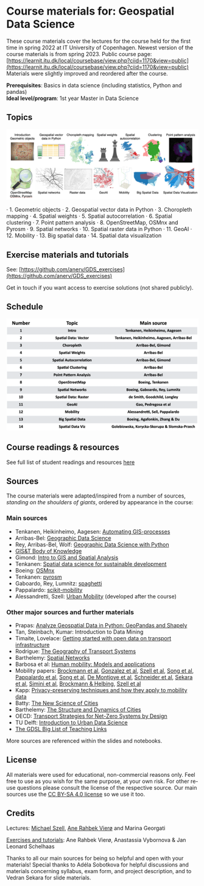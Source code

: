 # Course materials for: Geospatial Data Science

These course materials cover the lectures for the course held for the first time in spring 2022 at IT University of Copenhagen. Newest version of the course materials is from spring 2023. Public course page: [https://learnit.itu.dk/local/coursebase/view.php?ciid=1170&view=public](https://learnit.itu.dk/local/coursebase/view.php?ciid=1170&view=public)  
Materials were slightly improved and reordered after the course.

**Prerequisites**: Basics in data science (including statistics, Python and pandas)  
**Ideal level/program**: 1st year Master in Data Science

## Topics

![alt text](docs/images/topics.png "Topics")

· 1. Geometric objects · 2. Geospatial vector data in Python · 3. Choropleth mapping · 4. Spatial weights · 5. Spatial autocorrelation · 6. Spatial clustering · 7. Point pattern analysis · 8. OpenStreetMap, OSMnx and Pyrosm · 9. Spatial networks · 10. Spatial raster data in Python · 11. GeoAI · 12. Mobility · 13. Big spatial data · 14. Spatial data visualization

## Exercise materials and tutorials

See: [https://github.com/anerv/GDS_exercises](https://github.com/anerv/GDS_exercises)

Get in touch if you want access to exercise solutions (not shared publicly).

## Schedule

![alt text](docs/images/courseschedule.png "Course Schedule")

## Course readings & resources

See full list of student readings and resources [here](https://github.com/mszell/geospatialdatascience/blob/2023/course_readings.md)

## Sources

The course materials were adapted/inspired from a number of sources, *standing on the shoulders of giants*, ordered by appearance in the course:

### Main sources

* Tenkanen, Heikinheimo, Aagesen: [Automating GIS-processes](https://autogis-site.readthedocs.io/en/latest/)
* Arribas-Bel: [Geographic Data Science](https://darribas.org/gds_course/content/home.html)
* Rey, Arribas-Bel, Wolf: [Geographic Data Science with Python](https://geographicdata.science/book/intro.html)
* [GIS&T Body of Knowledge](<https://gistbok.ucgis.org/>)
* Gimond: [Intro to GIS and Spatial Analysis](https://mgimond.github.io/Spatial/index.html)
* Tenkanen: [Spatial data science for sustainable development](https://sustainability-gis.readthedocs.io/en/latest/index.html)
* Boeing: [OSMnx](https://github.com/gboeing/osmnx-examples/tree/main/notebooks)
* Tenkanen: [pyrosm](https://pyrosm.readthedocs.io/en/latest/index.html)
* Gaboardo, Rey, Lumnitz: [spaghetti](https://pysal.org/spaghetti/)
* Pappalardo: [scikit-mobility](https://github.com/scikit-mobility/tutorials)
* Alessandretti, Szell: [Urban Mobility](https://arxiv.org/abs/2211.00355) (developed after the course)

### Other major sources and further materials

* Prapas: [Analyze Geospatial Data in Python: GeoPandas and Shapely](https://www.learndatasci.com/tutorials/geospatial-data-python-geopandas-shapely/)
* Tan, Steinbach, Kumar: Introduction to Data Mining
* Timaite, Lovelace: [Getting started with open data on transport infrastructure](https://udsleeds.github.io/openinfra/articles/openinfra.html)
* Rodrigue: [The Geography of Transport Systems](https://transportgeography.org/)
* Barthelemy: [Spatial Networks](https://link.springer.com/book/10.1007/978-3-030-94106-2)
* Barbosa et al: [Human mobility: Models and applications](https://doi.org/10.1016/j.physrep.2018.01.001)
* Mobility papers: [Brockmann et al](https://www.nature.com/articles/nature04292), [Gonzalez et al](https://www.nature.com/articles/nature06958), [Szell et al](https://www.nature.com/articles/srep00457), [Song et al](https://www.science.org/doi/abs/10.1126/science.1177170), [Pappalardo et al](https://www.nature.com/articles/ncomms9166), [Song et al](https://www.nature.com/articles/nphys1760), [De Montjoye et al](https://www.nature.com/articles/srep01376), [Schneider et al](https://royalsocietypublishing.org/doi/abs/10.1098/rsif.2013.0246), [Sekara et al](https://www.pnas.org/content/113/36/9977.short), [Simini et al](https://www.nature.com/articles/nature10856), [Brockmann & Helbing](https://www.science.org/doi/10.1126/science.1245200), [Szell et al](https://www.nature.com/articles/s41598-022-10783-y)
* Kapp: [Privacy-preserving techniques and how they apply to mobility data](https://alexandrakapp.blog/2022/03/14/privacy-preserving-techniques-and-how-they-apply-to-mobility-data/)
* Batty: [The New Science of Cities](https://mitpress.mit.edu/books/new-science-cities)
* Barthelemy: [The Structure and Dynamics of Cities](https://www.cambridge.org/core/books/structure-and-dynamics-of-cities/50359353B081D0A38928961FE16FB2FD)
* OECD: [Transport Strategies for Net-Zero Systems by Design](https://www.oecd.org/environment/transport-strategies-for-net-zero-systems-by-design-0a20f779-en.htm)
* TU Delft: [Introduction to Urban Data Science](<https://cusp.tbm.tudelft.nl/courses/epa1316/>)
* [The GDSL Big List of Teaching Links](https://github.com/GDSL-UL/Teaching_Links)

More sources are referenced within the slides and notebooks.

## License

All materials were used for educational, non-commercial reasons only. Feel free to use as you wish for the same purpose, at your own risk. For other re-use questions please consult the license of the respective source. Our main sources use the [CC BY-SA 4.0 license](https://creativecommons.org/licenses/by-sa/4.0/) so we use it too.

## Credits

Lectures: [Michael Szell](http://michael.szell.net/), [Ane Rahbek Vierø](<https://anerv.github.io/>) and Marina Georgati

[Exercises and tutorials](https://github.com/anerv/GDS_exercises): Ane Rahbek Vierø, Anastassia Vybornova & Jan Leonard Schelhaas

Thanks to all our main sources for being so helpful and open with your materials! Special thanks to Adéla Sobotkova for helpful discussions and materials concerning syllabus, exam form, and project description, and to Vedran Sekara for slide materials.
